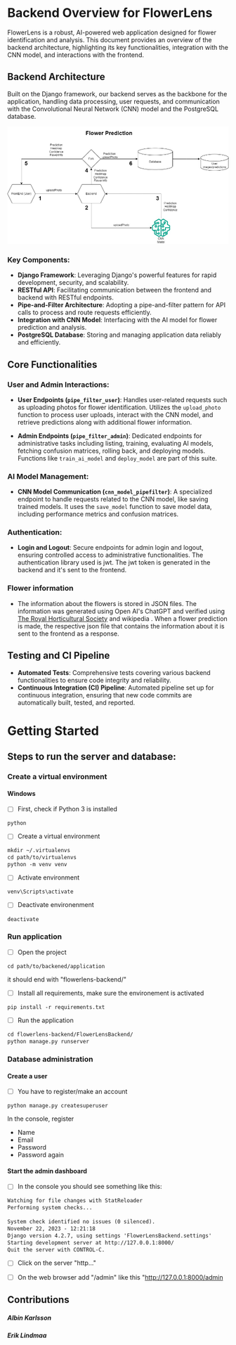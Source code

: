 # Backend Overview for FlowerLens

FlowerLens is a robust, AI-powered web application designed for flower identification and analysis. This document provides an overview of the backend architecture, highlighting its key functionalities, integration with the CNN model, and interactions with the frontend.

## Backend Architecture

Built on the Django framework, our backend serves as the backbone for the application, handling data processing, user requests, and communication with the Convolutional Neural Network (CNN) model and the PostgreSQL database.

![Flower Flowchart](FlowerLensBackend/media/flower%20flowchart.jpg)


### Key Components:

-   **Django Framework**: Leveraging Django's powerful features for rapid development, security, and scalability.
-   **RESTful API**: Facilitating communication between the frontend and backend with RESTful endpoints.
-   **Pipe-and-Filter Architecture**: Adopting a pipe-and-filter pattern for API calls to process and route requests efficiently.
-   **Integration with CNN Model**: Interfacing with the AI model for flower prediction and analysis.
-   **PostgreSQL Database**: Storing and managing application data reliably and efficiently.

## Core Functionalities

### User and Admin Interactions:

-   **User Endpoints (`pipe_filter_user`)**: Handles user-related requests such as uploading photos for flower identification. Utilizes the `upload_photo` function to process user uploads, interact with the CNN model, and retrieve predictions along with additional flower information.

-   **Admin Endpoints (`pipe_filter_admin`)**: Dedicated endpoints for administrative tasks including listing, training, evaluating AI models, fetching confusion matrices, rolling back, and deploying models. Functions like `train_ai_model` and `deploy_model` are part of this suite.


### AI Model Management:

-   **CNN Model Communication (`cnn_model_pipefilter`)**: A specialized endpoint to handle requests related to the CNN model, like saving trained models. It uses the `save_model` function to save model data, including performance metrics and confusion matrices.

### Authentication:

-   **Login and Logout**: Secure endpoints for admin login and logout, ensuring controlled access to administrative functionalities. The authentication library used is jwt. The jwt token is generated in the backend and it's sent to the frontend.

### Flower information
- The information about the flowers is stored in JSON files. The information was generated using Open AI's ChatGPT and verified using [The Royal Horticultural Society](https://www.rhs.org.uk/plants/) and wikipedia . When a flower prediction is made, the respective json file that contains the information about it is sent to the frontend as a response.

## Testing and CI Pipeline

-   **Automated Tests**: Comprehensive tests covering various backend functionalities to ensure code integrity and reliability.
-   **Continuous Integration (CI) Pipeline**: Automated pipeline set up for continuous integration, ensuring that new code commits are automatically built, tested, and reported.

# Getting Started


## Steps to run the server and database:

### Create a virtual environment

#### Windows 
- [ ] First, check if Python 3 is installed
```
python

```
- [ ] Create a virtual environment
```
mkdir ~/.virtualenvs 
cd path/to/virtualenvs
python -m venv venv

```

- [ ] Activate environment 
```
venv\Scripts\activate

```
- [ ] Deactivate environenment 
```
deactivate

```

### Run application 

- [ ] Open the project 
```
cd path/to/backened/application

```
it should end with "flowerlens-backend/"
- [ ] Install all requirements, make sure the environement is activated 
```
pip install -r requirements.txt

```
- [ ] Run the application 
```
cd flowerlens-backend/FlowerLensBackend/
python manage.py runserver

```

### Database administration 
#### Create a user 
- [ ] You have to register/make an account
```
python manage.py createsuperuser

```
In the console, register 
- Name
- Email 
- Password 
- Password again 

#### Start the admin dashboard 
- [ ] In the console you should see something like this: 
```
Watching for file changes with StatReloader
Performing system checks...

System check identified no issues (0 silenced).
November 22, 2023 - 12:21:18
Django version 4.2.7, using settings 'FlowerLensBackend.settings'
Starting development server at http://127.0.0.1:8000/
Quit the server with CONTROL-C.

```
- [ ] Click on the server "http..." 
- [ ] On the web browser add "/admin" like this "http://127.0.0.1:8000/admin


## Contributions

##### Albin Karlsson 

##### Erik Lindmaa

